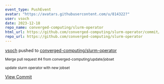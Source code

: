 ```yaml
---
event_type: PushEvent
avatar: "https://avatars.githubusercontent.com/u/814322?"
user: vsoch
date: 2023-12-18
repo_name: converged-computing/slurm-operator
html_url: https://github.com/converged-computing/slurm-operator/commit/5c9a0876ac3d60c7df2765776d7093fd3ee18697
repo_url: https://github.com/converged-computing/slurm-operator
---
```


<a href='https://github.com/vsoch' target='_blank'>vsoch</a> pushed to <a href='https://github.com/converged-computing/slurm-operator' target='_blank'>converged-computing/slurm-operator</a>

<small>Merge pull request #4 from converged-computing/update/jobset

update slurm operator with new jobset</small>

<a href='https://github.com/converged-computing/slurm-operator/commit/5c9a0876ac3d60c7df2765776d7093fd3ee18697' target='_blank'>View Commit</a>